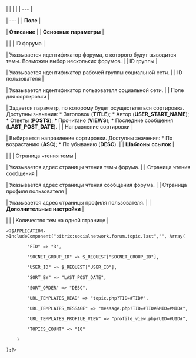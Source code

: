 |  |  |  |
| --- |

| --- |
| **Поле** |

| **Описание** |
| **Основные параметры** |

| |
| ID форума |

| Указывается идентификатор форума, с которого будут выводится темы. Возможен выбор нескольких форумов. |
| ID группы |

| Указывается идентификатор рабочей группы социальной сети. |
| ID пользователя |

| Указывается идентификатор пользователя социальной сети. |
| Поле для сортировки |

| Задается параметр, по которому будет осуществляться сортировка. Доступны значения:  * Заголовок (**TITLE**); * Автор (**USER\_START\_NAME**); * Ответы (**POSTS**); * Прочитано (**VIEWS**); * Последние сообщения (**LAST\_POST\_DATE**). |
| Направление сортировки |

| Выбирается направление сортировки. Доступны значения:  * По возрастанию (**ASC**); * По убыванию (**DESC**). |
| **Шаблоны ссылок** |

| |
| Страница чтения темы |

| Указывается адрес страницы чтения темы форума. |
| Страница чтения сообщения |

| Указывается адрес страницы чтения сообщения форума. |
| Страница профиля пользователя |

| Указывается адрес страницы профиля пользователя. |
| **Дополнительные настройки** |

| |
| Количество тем на одной странице |

```
<?$APPLICATION->IncludeComponent("bitrix:socialnetwork.forum.topic.last","", Array(

		"FID" => "3",

		"SOCNET_GROUP_ID" => $_REQUEST["SOCNET_GROUP_ID"],

		"USER_ID" => $_REQUEST["USER_ID"],

		"SORT_BY" => "LAST_POST_DATE",

		"SORT_ORDER" => "DESC",

		"URL_TEMPLATES_READ" => "topic.php?TID=#TID#",

		"URL_TEMPLATES_MESSAGE" => "message.php?TID=#TID#&MID=#MID#",

		"URL_TEMPLATES_PROFILE_VIEW" => "profile_view.php?UID=#UID#",

		"TOPICS_COUNT" => "10"

	)

);?>


```
